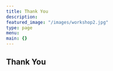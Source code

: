```yaml
---
title: Thank You
description:
featured_image: "/images/workshop2.jpg"
type: page
menu:
main: {}
---
```

## Thank You
